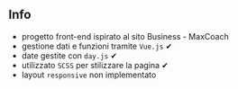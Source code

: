 ## Info
- progetto front-end ispirato al sito Business - MaxCoach
- gestione dati e funzioni tramite `Vue.js` ✔
- date gestite con `day.js` ✔
- utilizzato `SCSS` per stilizzare la pagina ✔
- layout `responsive` non implementato  
